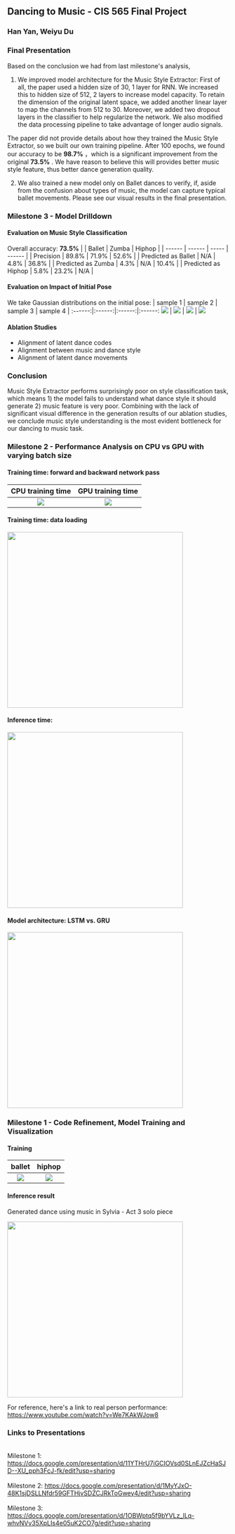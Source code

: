 ## Dancing to Music - CIS 565 Final Project
### Han Yan, Weiyu Du

### Final Presentation
Based on the conclusion we had from last milestone's analysis,
1) We improved model architecture for the Music Style Extractor: First of all, the paper used a hidden size of 30, 1 layer for RNN. We increased this to hidden size of 512, 2 layers to increase model capacity. To retain the dimension of the original latent space, we added another linear layer to map the channels from 512 to 30. Moreover, we added two dropout layers in the classifier to help regularize the network. We also modified the data processing pipeline to take advantage of longer audio signals.

The paper did not provide details about how they trained the Music Style Extractor, so we built our own training pipeline. After 100 epochs, we found our accuracy to be **98.7%** ，which is a significant improvement from the original **73.5%** . We have reason to believe this will provides better music style feature, thus better dance generation quality.

2) We also trained a new model only on Ballet dances to verify, if, aside from the confusion about types of music, the model can capture typical ballet movements. Please see our visual results in the final presentation.

### Milestone 3 - Model Drilldown

#### Evaluation on Music Style Classification
  
Overall accuracy: **73.5%**
|  | Ballet | Zumba | Hiphop |
| ------ | ------ | ----- | ------ |
| Precision | 89.8% | 71.9% | 52.6% |
| Predicted as Ballet | N/A | 4.8% | 36.8% |
| Predicted as Zumba | 4.3% | N/A | 10.4% |
| Predicted as Hiphop | 5.8% | 23.2% | N/A |

#### Evaluation on Impact of Initial Pose

We take Gaussian distributions on the initial pose:
| sample 1 | sample 2 | sample 3 | sample 4 |
:------:|:------:|:------:|:------:
![](imgs/ms3_sample1.gif) | ![](imgs/ms3_sample2.gif) | ![](imgs/ms3_sample3.gif) | ![](imgs/ms3_sample4.gif)

#### Ablation Studies 

* Alignment of latent dance codes 
* Alignment between music and dance style
* Alignment of latent dance movements

### Conclusion
Music Style Extractor performs surprisingly poor on style classification task, which means 1) the model fails to understand what dance style it should generate 2) music feature is very poor. Combining with the lack of significant visual difference in the generation results of our ablation studies, we conclude music style understanding is the most evident bottleneck for our dancing to music task.

### Milestone 2 - Performance Analysis on CPU vs GPU with varying batch size

#### Training time: forward and backward network pass

| CPU training time           |  GPU training time |
:-------------------------:|:-------------------------:
![](imgs/cpu_train.png) | ![](imgs/gpu_train.png)

#### Training time: data loading

<img src="imgs/data_loading.png" width=400>

#### Inference time:

<img src="imgs/inference.png" width=400>

#### Model architecture: LSTM vs. GRU

<img src="imgs/model_arch.png" width=400>

### Milestone 1 - Code Refinement, Model Training and Visualization

#### Training

| ballet | hiphop |
:------:|:------:
![](imgs/ballet.gif) | ![](imgs/hiphop.gif)

#### Inference result

Generated dance using music in Sylvia - Act 3 solo piece

<img src="imgs/dance_sylvaia.gif" width=400>

For reference, here's a link to real person performance: https://www.youtube.com/watch?v=We7KAkWJow8

### Links to Presentations
<br>Milestone 1: https://docs.google.com/presentation/d/11YTHrU7iGCIOVsd0SLnEJZcHaSJD--XU_pph3FcJ-fk/edit?usp=sharing</br>
<br>Milestone 2: https://docs.google.com/presentation/d/1MyYJxO-48K1sjDSLLNfdr59GFTHjvSDZCJRkToGwey4/edit?usp=sharing</br>
<br>Milestone 3: https://docs.google.com/presentation/d/1OBWptq5f9bYVLz_lLq-whvNVv35XpLIs4e05uK2CO7g/edit?usp=sharing</br>
